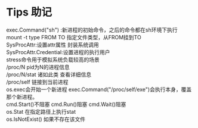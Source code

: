 # Tips 助记   
exec.Command("sh") :新进程的初始命令，之后的命令都在sh环境下执行    
mount -t type FROM TO 指定文件类型，从FROM挂到TO  
SysProcAttr:设置attr属性 封装系统调用    
SysProcAttr.Credential:设置进程的执行用户    
stress命令用于模拟系统负载较高的场景   
/proc/N pid为N的进程信息  
/proc/N/stat 诸如此类 查看详细信息  
/proc/self 链接到当前进程   
os.exec会开始一个新进程 exec.Command("/proc/self/exe")会执行本身，覆盖那个新进程。   
cmd.Start()不阻塞 cmd.Run()阻塞 cmd.Wait()阻塞   
os.Stat 在指定路径上执行stat  
os.IsNotExist() 如果不存在该文件  
